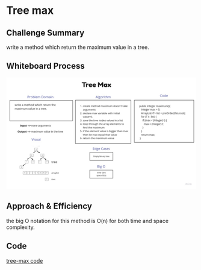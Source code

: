 # Tree max

## Challenge Summary
write a method which return the maximum value in a tree.

## Whiteboard Process
![tree-max](/java/code_challenges/tree-max/tree-max.jpg)

## Approach & Efficiency
the big O notation for this method is O(n) for both time and space complexity.

## Code
[tree-max code](../trees/lib/src/main/java/trees/structure/BinaryTree.java)